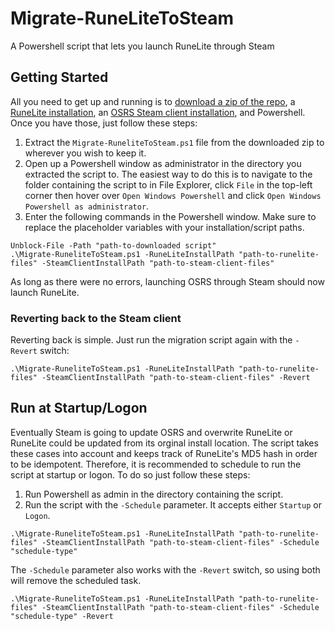 # Migrate-RuneLiteToSteam
A Powershell script that lets you launch RuneLite through Steam

## Getting Started
All you need to get up and running is to [download a zip of the repo](https://github.com/ewisted/Migrate-RuneLiteToSteam/archive/refs/heads/main.zip), a [RuneLite installation](https://runelite.net/), an [OSRS Steam client installation](https://store.steampowered.com/app/1343370/Old_School_RuneScape/), and Powershell. Once you have those, just follow these steps:
1. Extract the `Migrate-RuneliteToSteam.ps1` file from the downloaded zip to wherever you wish to keep it.
2. Open up a Powershell window as administrator in the directory you extracted the script to. The easiest way to do this is to navigate to the folder containing the script to in File Explorer, click `File` in the top-left corner then hover over `Open Windows Powershell` and click `Open Windows Powershell as administrator`.
3. Enter the following commands in the Powershell window. Make sure to replace the placeholder variables with your installation/script paths.
  ```
  Unblock-File -Path "path-to-downloaded script"
  .\Migrate-RuneliteToSteam.ps1 -RuneLiteInstallPath "path-to-runelite-files" -SteamClientInstallPath "path-to-steam-client-files"
  ```
As long as there were no errors, launching OSRS through Steam should now launch RuneLite.

### Reverting back to the Steam client
Reverting back is simple. Just run the migration script again with the `-Revert` switch:
  ```
  .\Migrate-RuneliteToSteam.ps1 -RuneLiteInstallPath "path-to-runelite-files" -SteamClientInstallPath "path-to-steam-client-files" -Revert
  ```
  
## Run at Startup/Logon
Eventually Steam is going to update OSRS and overwrite RuneLite or RuneLite could be updated from its orginal install location. The script takes these cases into account and keeps track of RuneLite's MD5 hash in order to be idempotent. Therefore, it is recommended to schedule to run the script at startup or logon. To do so just follow these steps:
1. Run Powershell as admin in the directory containing the script.
3. Run the script with the `-Schedule` parameter. It accepts either `Startup` or `Logon`.
  ```
  .\Migrate-RuneliteToSteam.ps1 -RuneLiteInstallPath "path-to-runelite-files" -SteamClientInstallPath "path-to-steam-client-files" -Schedule "schedule-type"
  ```
The `-Schedule` parameter also works with the `-Revert` switch, so using both will remove the scheduled task.
  ```
  .\Migrate-RuneliteToSteam.ps1 -RuneLiteInstallPath "path-to-runelite-files" -SteamClientInstallPath "path-to-steam-client-files" -Schedule "schedule-type" -Revert
  ```
